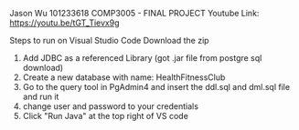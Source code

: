 Jason Wu
101233618
COMP3005 - FINAL PROJECT
Youtube Link: https://youtu.be/tGT_Tievx9g

Steps to run on Visual Studio Code
Download the zip
1. Add JDBC as a referenced Library (got .jar file from postgre sql download)
2. Create a new database with name: HealthFitnessClub
3. Go to the query tool in PgAdmin4 and insert the ddl.sql and dml.sql file and run it
4. change user and password to your credentials
5. Click "Run Java" at the top right of VS code
